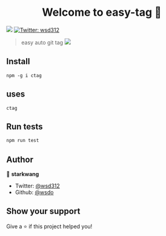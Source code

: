 <h1 align="center">Welcome to easy-tag 👋</h1>
<p>
  <img src="https://img.shields.io/badge/version-1.0.0-blue.svg?cacheSeconds=2592000" />
  <a href="https://twitter.com/wsd312">
    <img alt="Twitter: wsd312" src="https://img.shields.io/twitter/follow/wsd312.svg?style=social" target="_blank" />
  </a>
</p>

> easy auto git tag
![](https://ws1.sinaimg.cn/large/005AGh90ly1g51obue3hbg30ve0khnpd.gif)
## Install
```
npm -g i ctag
```

## uses
```
ctag
```

## Run tests

```sh
npm run test
```

## Author

👤 **starkwang**

* Twitter: [@wsd312](https://twitter.com/wsd312)
* Github: [@wsdo](https://github.com/wsdo)

## Show your support

Give a ⭐️ if this project helped you!
